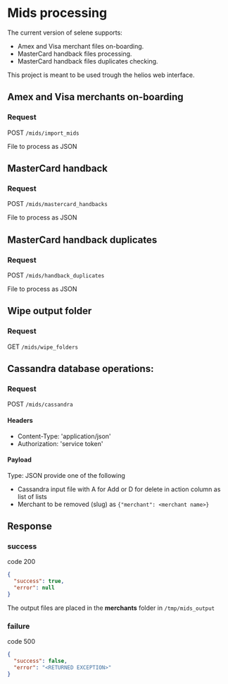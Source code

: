 # Mids processing

The current version of selene supports:
- Amex and Visa merchant files on-boarding.
- MasterCard handback files processing.
- MasterCard handback files duplicates checking.

This project is meant to be used trough the helios web interface.

## Amex and Visa merchants on-boarding

### Request

POST `/mids/import_mids`

File to process as JSON

## MasterCard handback

### Request

POST `/mids/mastercard_handbacks`

File to process as JSON

## MasterCard handback duplicates

### Request

POST `/mids/handback_duplicates`

File to process as JSON

## Wipe output folder

### Request

GET `/mids/wipe_folders`

## Cassandra database operations:

### Request

POST `/mids/cassandra`

#### Headers
- Content-Type: 'application/json'
- Authorization: 'service token'

#### Payload

Type: JSON provide one of the following
- Cassandra input file with A for Add or D for delete in action column as list of lists
- Merchant to be removed (slug) as `{"merchant": <merchant name>}`

## Response

### success

code 200

```json
{
  "success": true,
  "error": null
}
```

The output files are placed in the **merchants** folder in `/tmp/mids_output`

### failure

code 500

```json
{
  "success": false,
  "error": "<RETURNED EXCEPTION>"
}
```
